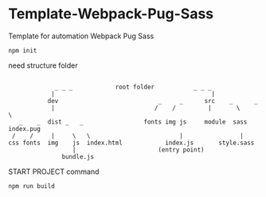 # Template-Webpack-Pug-Sass
Template for automation Webpack Pug Sass
```
npm init
```

need structure folder


```

             _ _ _            root folder           _ _ _
            |                                            |
           dev                            _     _      src    _      _
            |                            /    /         |       \      \  
   _    _  dist _   _                 fonts img js     module  sass index.pug
 /    /     |     \   \                         |                |
css fonts  img    js  index.html            index.js       style.sass 
                  |                       (entry point) 
               bundle.js
 ```
START PROJECT command 
```
npm run build
```
